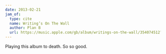 ```yaml
---
date: 2013-02-21
jam_of:
  type: cite
  name: Writing’s On The Wall
  author: Plan B
  url: https://music.apple.com/gb/album/writings-on-the-wall/354074512?i=354074517
---
```


Playing this album to death. So so good.
